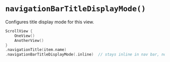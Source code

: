 # `navigationBarTitleDisplayMode()`

Configures title display mode for this view.

```swift
ScrollView {
    OneView()
    AnotherView()
}
.navigationTitle(item.name)
.navigationBarTitleDisplayMode(.inline)  // stays inline in nav bar, not large title as user scrolls
```
